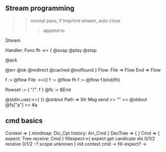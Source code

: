 ## Stream programming
>> normal pass, if tmp/mid stream, auto close
>>> append to

Stream


Handler: Func
fh ->> {
 @susp
 @play
 @stop

 @ack
 
 @err
 @ok
 @redirect
 @cached
 @notfound 
}
Flow:
File => Flow
End => Flow

f := @flow File ->>{}
f := @flow fh
f := @flow
f.bind(fh)

flowset := {
 "/": f
}
@fs := &End

@stdin.use(->>{
})
@stdout
Path => Str
Msg
send >>
"" >> @stdout
@fs["a"] >> #a
## cmd basics
Context => {
 mindmap: Dic_Cpt
 history: Arr_Cmd
}
DecTree => {
}
Cmd => {
 expect: Tree
 receive: Cmd
}
fillexpect->{
 expect get candicate dis 0/1/2
 receive
 0/1/2 -? scope
 unknown
}
init context
 cmd -> fill-expect? ->
		

## 